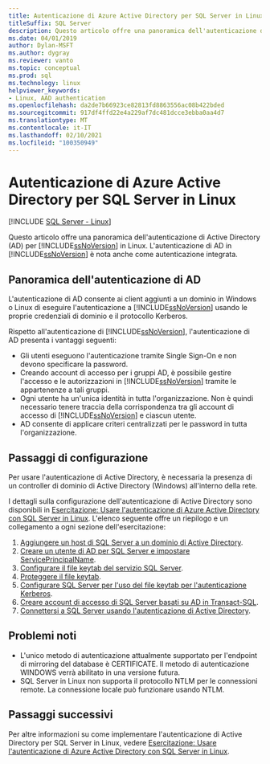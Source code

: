 ```yaml
---
title: Autenticazione di Azure Active Directory per SQL Server in Linux
titleSuffix: SQL Server
description: Questo articolo offre una panoramica dell'autenticazione di Active Directory per SQL Server in Linux.
ms.date: 04/01/2019
author: Dylan-MSFT
ms.author: dygray
ms.reviewer: vanto
ms.topic: conceptual
ms.prod: sql
ms.technology: linux
helpviewer_keywords:
- Linux, AAD authentication
ms.openlocfilehash: da2de7b66923ce82813fd8863556ac08b422bded
ms.sourcegitcommit: 917df4ffd22e4a229af7dc481dcce3ebba0aa4d7
ms.translationtype: MT
ms.contentlocale: it-IT
ms.lasthandoff: 02/10/2021
ms.locfileid: "100350949"
---
```

# <a name="active-directory-authentication-for-sql-server-on-linux"></a>Autenticazione di Azure Active Directory per SQL Server in Linux

[!INCLUDE [SQL Server - Linux](../includes/applies-to-version/sql-linux.md)]

Questo articolo offre una panoramica dell'autenticazione di Active Directory (AD) per [!INCLUDE[ssNoVersion](../includes/ssnoversion-md.md)] in Linux. L'autenticazione di AD in [!INCLUDE[ssNoVersion](../includes/ssnoversion-md.md)] è nota anche come autenticazione integrata.

## <a name="ad-authentication-overview"></a>Panoramica dell'autenticazione di AD

L'autenticazione di AD consente ai client aggiunti a un dominio in Windows o Linux di eseguire l'autenticazione a [!INCLUDE[ssNoVersion](../includes/ssnoversion-md.md)] usando le proprie credenziali di dominio e il protocollo Kerberos.

Rispetto all'autenticazione di [!INCLUDE[ssNoVersion](../includes/ssnoversion-md.md)], l'autenticazione di AD presenta i vantaggi seguenti:

- Gli utenti eseguono l'autenticazione tramite Single Sign-On e non devono specificare la password.
- Creando account di accesso per i gruppi AD, è possibile gestire l'accesso e le autorizzazioni in [!INCLUDE[ssNoVersion](../includes/ssnoversion-md.md)] tramite le appartenenze a tali gruppi.  
- Ogni utente ha un'unica identità in tutta l'organizzazione. Non è quindi necessario tenere traccia della corrispondenza tra gli account di accesso di [!INCLUDE[ssNoVersion](../includes/ssnoversion-md.md)] e ciascun utente.   
- AD consente di applicare criteri centralizzati per le password in tutta l'organizzazione.

## <a name="configuration-steps"></a>Passaggi di configurazione

Per usare l'autenticazione di Active Directory, è necessaria la presenza di un controller di dominio di Active Directory (Windows) all'interno della rete.

I dettagli sulla configurazione dell'autenticazione di Active Directory sono disponibili in [Esercitazione: Usare l'autenticazione di Azure Active Directory con SQL Server in Linux](sql-server-linux-active-directory-authentication.md). L'elenco seguente offre un riepilogo e un collegamento a ogni sezione dell'esercitazione:

1. [Aggiungere un host di SQL Server a un dominio di Active Directory](sql-server-linux-active-directory-join-domain.md).
1. [Creare un utente di AD per SQL Server e impostare ServicePrincipalName](sql-server-linux-active-directory-authentication.md#createuser).
1. [Configurare il file keytab del servizio SQL Server](sql-server-linux-active-directory-authentication.md#configurekeytab).
1. [Proteggere il file keytab](sql-server-linux-active-directory-authentication.md#configurekeytab).
1. [Configurare SQL Server per l'uso del file keytab per l'autenticazione Kerberos](sql-server-linux-active-directory-authentication.md#configurekeytab).
1. [Creare account di accesso di SQL Server basati su AD in Transact-SQL](sql-server-linux-active-directory-authentication.md#createsqllogins).
1. [Connettersi a SQL Server usando l'autenticazione di Active Directory](sql-server-linux-active-directory-authentication.md#connect).

## <a name="known-issues"></a>Problemi noti

- L'unico metodo di autenticazione attualmente supportato per l'endpoint di mirroring del database è CERTIFICATE. Il metodo di autenticazione WINDOWS verrà abilitato in una versione futura.
- SQL Server in Linux non supporta il protocollo NTLM per le connessioni remote. La connessione locale può funzionare usando NTLM.

## <a name="next-steps"></a>Passaggi successivi

Per altre informazioni su come implementare l'autenticazione di Active Directory per SQL Server in Linux, vedere [Esercitazione: Usare l'autenticazione di Azure Active Directory con SQL Server in Linux](sql-server-linux-active-directory-authentication.md).
